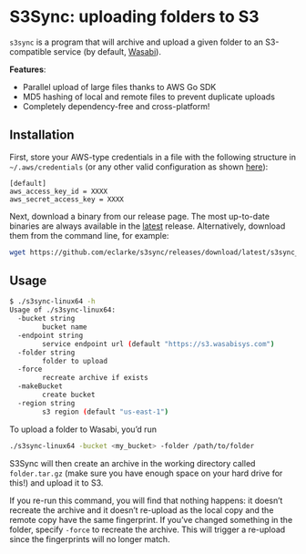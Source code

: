 # S3Sync: uploading folders to S3

`s3sync` is a program that will archive and upload a given folder to an S3-compatible service (by default, [Wasabi](https://wasabisys.com)). 

**Features**:
* Parallel upload of large files thanks to AWS Go SDK
* MD5 hashing of local and remote files to prevent duplicate uploads
* Completely dependency-free and cross-platform!

## Installation
First, store your AWS-type credentials in a file with the following structure in `~/.aws/credentials` (or any other valid configuration as shown [here](https://docs.aws.amazon.com/sdk-for-go/v1/developer-guide/configuring-sdk.html#specifying-credentials)):

```
[default]
aws_access_key_id = XXXX
aws_secret_access_key = XXXX
```

Next, download a binary from our release page. The most up-to-date binaries are always available in the [latest](https://github.com/eclarke/s3sync/releases/tag/latest) release. Alternatively, download them from the command line, for example: 

```sh
wget https://github.com/eclarke/s3sync/releases/download/latest/s3sync_linux_amd64 
```

## Usage
```sh
$ ./s3sync-linux64 -h
Usage of ./s3sync-linux64:
  -bucket string
        bucket name
  -endpoint string
        service endpoint url (default "https://s3.wasabisys.com")
  -folder string
        folder to upload
  -force
        recreate archive if exists
  -makeBucket
        create bucket
  -region string
        s3 region (default "us-east-1")
```

To upload a folder to Wasabi, you’d run
```sh
./s3sync-linux64 -bucket <my_bucket> -folder /path/to/folder
```

S3Sync will then create an archive in the working directory called `folder.tar.gz` (make sure you have enough space on your hard drive for this!) and upload it to S3. 

If you re-run this command, you will find that nothing happens: it doesn’t recreate the archive and it doesn’t re-upload as the local copy and the remote copy have the same fingerprint. If you’ve changed something in the folder, specify `-force` to recreate the archive. This will trigger a re-upload since the fingerprints will no longer match.
